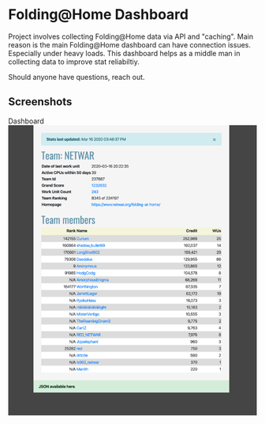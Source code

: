 Folding@Home Dashboard
======================

Project involves collecting Folding@Home data via API and "caching".
Main reason is the main Folding@Home dashboard can have connection issues. Especially under heavy loads.
This dashboard helps as a middle man in collecting data to improve stat reliabiltiy.

Should anyone have questions, reach out.

## Screenshots
Dashboard
![Dashboard](readme/dashboard.png)